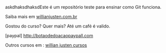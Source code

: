 askdhaksdhaksdEste é um repositório teste para ensinar como Git funciona.

Saiba mais em [willianjusten.com.br](http://willianjusten.com.br)

Gostou do curso? Quer mais? Até um café é valido.

[paypal] http://botaodedoacaopaypall.com

Outros cursos em : [willian justen cursos](http://willianjusten.com.br)